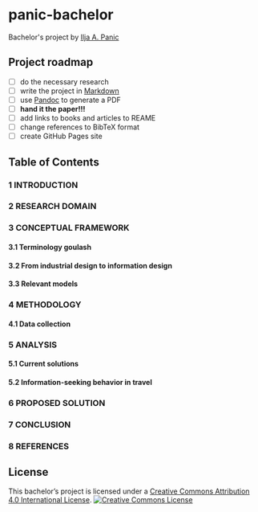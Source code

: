 # panic-bachelor

Bachelor's project by [Ilja A. Panic](http://iljapanic.me)

## Project roadmap
- [ ] do the necessary research
- [ ] write the project in [Markdown](http://daringfireball.net/projects/markdown/)
- [ ] use [Pandoc](http://pandoc.org) to generate a PDF
- [ ] **hand it the paper!!!**
- [ ] add links to books and articles to REAME
- [ ] change references to BibTeX format 
- [ ] create GitHub Pages site

## Table of Contents


### 1 INTRODUCTION


### 2 RESEARCH DOMAIN


### 3 CONCEPTUAL FRAMEWORK

#### 3.1 Terminology goulash
#### 3.2 From industrial design to information design
#### 3.3 Relevant models

### 4 METHODOLOGY
    
#### 4.1 Data collection

### 5 ANALYSIS

#### 5.1 Current solutions

#### 5.2 Information-seeking behavior in travel

### 6 PROPOSED SOLUTION

### 7 CONCLUSION

### 8 REFERENCES



## License

This bachelor’s project is licensed under a [Creative Commons Attribution 4.0 International License](http://creativecommons.org/licenses/by-sa/4.0/).
<a rel="license" href="http://creativecommons.org/licenses/by-sa/4.0/"><img alt="Creative Commons License" style="border-width:0" src="https://i.creativecommons.org/l/by-sa/4.0/88x31.png" /></a>
